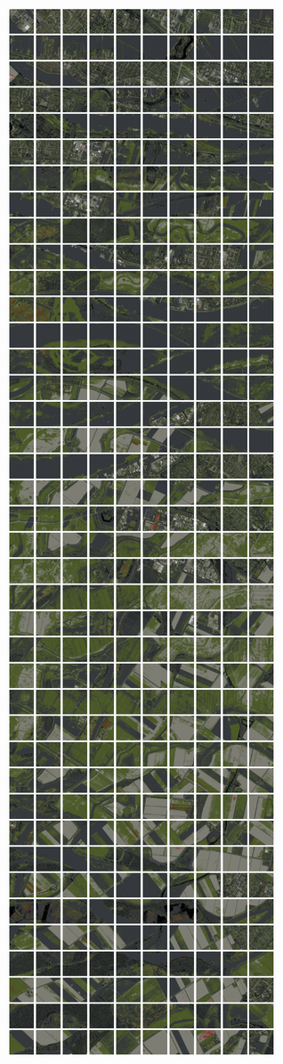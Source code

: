 <html>
<div>
<img src="https://github.com/HakkaTjakka/NL_TILE_MAP/blob/main/18/613/-1041/r.6130.-10410.png" height="44" width="44">
<img src="https://github.com/HakkaTjakka/NL_TILE_MAP/blob/main/18/613/-1041/r.6131.-10410.png" height="44" width="44">
<img src="https://github.com/HakkaTjakka/NL_TILE_MAP/blob/main/18/613/-1041/r.6132.-10410.png" height="44" width="44">
<img src="https://github.com/HakkaTjakka/NL_TILE_MAP/blob/main/18/613/-1041/r.6133.-10410.png" height="44" width="44">
<img src="https://github.com/HakkaTjakka/NL_TILE_MAP/blob/main/18/613/-1041/r.6134.-10410.png" height="44" width="44">
<img src="https://github.com/HakkaTjakka/NL_TILE_MAP/blob/main/18/613/-1041/r.6135.-10410.png" height="44" width="44">
<img src="https://github.com/HakkaTjakka/NL_TILE_MAP/blob/main/18/613/-1041/r.6136.-10410.png" height="44" width="44">
<img src="https://github.com/HakkaTjakka/NL_TILE_MAP/blob/main/18/613/-1041/r.6137.-10410.png" height="44" width="44">
<img src="https://github.com/HakkaTjakka/NL_TILE_MAP/blob/main/18/613/-1041/r.6138.-10410.png" height="44" width="44">
<img src="https://github.com/HakkaTjakka/NL_TILE_MAP/blob/main/18/613/-1041/r.6139.-10410.png" height="44" width="44">
<img src="https://github.com/HakkaTjakka/NL_TILE_MAP/blob/main/18/614/-1041/r.6140.-10410.png" height="44" width="44">
<img src="https://github.com/HakkaTjakka/NL_TILE_MAP/blob/main/18/614/-1041/r.6141.-10410.png" height="44" width="44">
<img src="https://github.com/HakkaTjakka/NL_TILE_MAP/blob/main/18/614/-1041/r.6142.-10410.png" height="44" width="44">
<img src="https://github.com/HakkaTjakka/NL_TILE_MAP/blob/main/18/614/-1041/r.6143.-10410.png" height="44" width="44">
<img src="https://github.com/HakkaTjakka/NL_TILE_MAP/blob/main/18/614/-1041/r.6144.-10410.png" height="44" width="44">
<img src="https://github.com/HakkaTjakka/NL_TILE_MAP/blob/main/18/614/-1041/r.6145.-10410.png" height="44" width="44">
<img src="https://github.com/HakkaTjakka/NL_TILE_MAP/blob/main/18/614/-1041/r.6146.-10410.png" height="44" width="44">
<img src="https://github.com/HakkaTjakka/NL_TILE_MAP/blob/main/18/614/-1041/r.6147.-10410.png" height="44" width="44">
<img src="https://github.com/HakkaTjakka/NL_TILE_MAP/blob/main/18/614/-1041/r.6148.-10410.png" height="44" width="44">
<img src="https://github.com/HakkaTjakka/NL_TILE_MAP/blob/main/18/614/-1041/r.6149.-10410.png" height="44" width="44">
<br>
<img src="https://github.com/HakkaTjakka/NL_TILE_MAP/blob/main/18/613/-1041/r.6130.-10409.png" height="44" width="44">
<img src="https://github.com/HakkaTjakka/NL_TILE_MAP/blob/main/18/613/-1041/r.6131.-10409.png" height="44" width="44">
<img src="https://github.com/HakkaTjakka/NL_TILE_MAP/blob/main/18/613/-1041/r.6132.-10409.png" height="44" width="44">
<img src="https://github.com/HakkaTjakka/NL_TILE_MAP/blob/main/18/613/-1041/r.6133.-10409.png" height="44" width="44">
<img src="https://github.com/HakkaTjakka/NL_TILE_MAP/blob/main/18/613/-1041/r.6134.-10409.png" height="44" width="44">
<img src="https://github.com/HakkaTjakka/NL_TILE_MAP/blob/main/18/613/-1041/r.6135.-10409.png" height="44" width="44">
<img src="https://github.com/HakkaTjakka/NL_TILE_MAP/blob/main/18/613/-1041/r.6136.-10409.png" height="44" width="44">
<img src="https://github.com/HakkaTjakka/NL_TILE_MAP/blob/main/18/613/-1041/r.6137.-10409.png" height="44" width="44">
<img src="https://github.com/HakkaTjakka/NL_TILE_MAP/blob/main/18/613/-1041/r.6138.-10409.png" height="44" width="44">
<img src="https://github.com/HakkaTjakka/NL_TILE_MAP/blob/main/18/613/-1041/r.6139.-10409.png" height="44" width="44">
<img src="https://github.com/HakkaTjakka/NL_TILE_MAP/blob/main/18/614/-1041/r.6140.-10409.png" height="44" width="44">
<img src="https://github.com/HakkaTjakka/NL_TILE_MAP/blob/main/18/614/-1041/r.6141.-10409.png" height="44" width="44">
<img src="https://github.com/HakkaTjakka/NL_TILE_MAP/blob/main/18/614/-1041/r.6142.-10409.png" height="44" width="44">
<img src="https://github.com/HakkaTjakka/NL_TILE_MAP/blob/main/18/614/-1041/r.6143.-10409.png" height="44" width="44">
<img src="https://github.com/HakkaTjakka/NL_TILE_MAP/blob/main/18/614/-1041/r.6144.-10409.png" height="44" width="44">
<img src="https://github.com/HakkaTjakka/NL_TILE_MAP/blob/main/18/614/-1041/r.6145.-10409.png" height="44" width="44">
<img src="https://github.com/HakkaTjakka/NL_TILE_MAP/blob/main/18/614/-1041/r.6146.-10409.png" height="44" width="44">
<img src="https://github.com/HakkaTjakka/NL_TILE_MAP/blob/main/18/614/-1041/r.6147.-10409.png" height="44" width="44">
<img src="https://github.com/HakkaTjakka/NL_TILE_MAP/blob/main/18/614/-1041/r.6148.-10409.png" height="44" width="44">
<img src="https://github.com/HakkaTjakka/NL_TILE_MAP/blob/main/18/614/-1041/r.6149.-10409.png" height="44" width="44">
<br>
<img src="https://github.com/HakkaTjakka/NL_TILE_MAP/blob/main/18/613/-1041/r.6130.-10408.png" height="44" width="44">
<img src="https://github.com/HakkaTjakka/NL_TILE_MAP/blob/main/18/613/-1041/r.6131.-10408.png" height="44" width="44">
<img src="https://github.com/HakkaTjakka/NL_TILE_MAP/blob/main/18/613/-1041/r.6132.-10408.png" height="44" width="44">
<img src="https://github.com/HakkaTjakka/NL_TILE_MAP/blob/main/18/613/-1041/r.6133.-10408.png" height="44" width="44">
<img src="https://github.com/HakkaTjakka/NL_TILE_MAP/blob/main/18/613/-1041/r.6134.-10408.png" height="44" width="44">
<img src="https://github.com/HakkaTjakka/NL_TILE_MAP/blob/main/18/613/-1041/r.6135.-10408.png" height="44" width="44">
<img src="https://github.com/HakkaTjakka/NL_TILE_MAP/blob/main/18/613/-1041/r.6136.-10408.png" height="44" width="44">
<img src="https://github.com/HakkaTjakka/NL_TILE_MAP/blob/main/18/613/-1041/r.6137.-10408.png" height="44" width="44">
<img src="https://github.com/HakkaTjakka/NL_TILE_MAP/blob/main/18/613/-1041/r.6138.-10408.png" height="44" width="44">
<img src="https://github.com/HakkaTjakka/NL_TILE_MAP/blob/main/18/613/-1041/r.6139.-10408.png" height="44" width="44">
<img src="https://github.com/HakkaTjakka/NL_TILE_MAP/blob/main/18/614/-1041/r.6140.-10408.png" height="44" width="44">
<img src="https://github.com/HakkaTjakka/NL_TILE_MAP/blob/main/18/614/-1041/r.6141.-10408.png" height="44" width="44">
<img src="https://github.com/HakkaTjakka/NL_TILE_MAP/blob/main/18/614/-1041/r.6142.-10408.png" height="44" width="44">
<img src="https://github.com/HakkaTjakka/NL_TILE_MAP/blob/main/18/614/-1041/r.6143.-10408.png" height="44" width="44">
<img src="https://github.com/HakkaTjakka/NL_TILE_MAP/blob/main/18/614/-1041/r.6144.-10408.png" height="44" width="44">
<img src="https://github.com/HakkaTjakka/NL_TILE_MAP/blob/main/18/614/-1041/r.6145.-10408.png" height="44" width="44">
<img src="https://github.com/HakkaTjakka/NL_TILE_MAP/blob/main/18/614/-1041/r.6146.-10408.png" height="44" width="44">
<img src="https://github.com/HakkaTjakka/NL_TILE_MAP/blob/main/18/614/-1041/r.6147.-10408.png" height="44" width="44">
<img src="https://github.com/HakkaTjakka/NL_TILE_MAP/blob/main/18/614/-1041/r.6148.-10408.png" height="44" width="44">
<img src="https://github.com/HakkaTjakka/NL_TILE_MAP/blob/main/18/614/-1041/r.6149.-10408.png" height="44" width="44">
<br>
<img src="https://github.com/HakkaTjakka/NL_TILE_MAP/blob/main/18/613/-1041/r.6130.-10407.png" height="44" width="44">
<img src="https://github.com/HakkaTjakka/NL_TILE_MAP/blob/main/18/613/-1041/r.6131.-10407.png" height="44" width="44">
<img src="https://github.com/HakkaTjakka/NL_TILE_MAP/blob/main/18/613/-1041/r.6132.-10407.png" height="44" width="44">
<img src="https://github.com/HakkaTjakka/NL_TILE_MAP/blob/main/18/613/-1041/r.6133.-10407.png" height="44" width="44">
<img src="https://github.com/HakkaTjakka/NL_TILE_MAP/blob/main/18/613/-1041/r.6134.-10407.png" height="44" width="44">
<img src="https://github.com/HakkaTjakka/NL_TILE_MAP/blob/main/18/613/-1041/r.6135.-10407.png" height="44" width="44">
<img src="https://github.com/HakkaTjakka/NL_TILE_MAP/blob/main/18/613/-1041/r.6136.-10407.png" height="44" width="44">
<img src="https://github.com/HakkaTjakka/NL_TILE_MAP/blob/main/18/613/-1041/r.6137.-10407.png" height="44" width="44">
<img src="https://github.com/HakkaTjakka/NL_TILE_MAP/blob/main/18/613/-1041/r.6138.-10407.png" height="44" width="44">
<img src="https://github.com/HakkaTjakka/NL_TILE_MAP/blob/main/18/613/-1041/r.6139.-10407.png" height="44" width="44">
<img src="https://github.com/HakkaTjakka/NL_TILE_MAP/blob/main/18/614/-1041/r.6140.-10407.png" height="44" width="44">
<img src="https://github.com/HakkaTjakka/NL_TILE_MAP/blob/main/18/614/-1041/r.6141.-10407.png" height="44" width="44">
<img src="https://github.com/HakkaTjakka/NL_TILE_MAP/blob/main/18/614/-1041/r.6142.-10407.png" height="44" width="44">
<img src="https://github.com/HakkaTjakka/NL_TILE_MAP/blob/main/18/614/-1041/r.6143.-10407.png" height="44" width="44">
<img src="https://github.com/HakkaTjakka/NL_TILE_MAP/blob/main/18/614/-1041/r.6144.-10407.png" height="44" width="44">
<img src="https://github.com/HakkaTjakka/NL_TILE_MAP/blob/main/18/614/-1041/r.6145.-10407.png" height="44" width="44">
<img src="https://github.com/HakkaTjakka/NL_TILE_MAP/blob/main/18/614/-1041/r.6146.-10407.png" height="44" width="44">
<img src="https://github.com/HakkaTjakka/NL_TILE_MAP/blob/main/18/614/-1041/r.6147.-10407.png" height="44" width="44">
<img src="https://github.com/HakkaTjakka/NL_TILE_MAP/blob/main/18/614/-1041/r.6148.-10407.png" height="44" width="44">
<img src="https://github.com/HakkaTjakka/NL_TILE_MAP/blob/main/18/614/-1041/r.6149.-10407.png" height="44" width="44">
<br>
<img src="https://github.com/HakkaTjakka/NL_TILE_MAP/blob/main/18/613/-1041/r.6130.-10406.png" height="44" width="44">
<img src="https://github.com/HakkaTjakka/NL_TILE_MAP/blob/main/18/613/-1041/r.6131.-10406.png" height="44" width="44">
<img src="https://github.com/HakkaTjakka/NL_TILE_MAP/blob/main/18/613/-1041/r.6132.-10406.png" height="44" width="44">
<img src="https://github.com/HakkaTjakka/NL_TILE_MAP/blob/main/18/613/-1041/r.6133.-10406.png" height="44" width="44">
<img src="https://github.com/HakkaTjakka/NL_TILE_MAP/blob/main/18/613/-1041/r.6134.-10406.png" height="44" width="44">
<img src="https://github.com/HakkaTjakka/NL_TILE_MAP/blob/main/18/613/-1041/r.6135.-10406.png" height="44" width="44">
<img src="https://github.com/HakkaTjakka/NL_TILE_MAP/blob/main/18/613/-1041/r.6136.-10406.png" height="44" width="44">
<img src="https://github.com/HakkaTjakka/NL_TILE_MAP/blob/main/18/613/-1041/r.6137.-10406.png" height="44" width="44">
<img src="https://github.com/HakkaTjakka/NL_TILE_MAP/blob/main/18/613/-1041/r.6138.-10406.png" height="44" width="44">
<img src="https://github.com/HakkaTjakka/NL_TILE_MAP/blob/main/18/613/-1041/r.6139.-10406.png" height="44" width="44">
<img src="https://github.com/HakkaTjakka/NL_TILE_MAP/blob/main/18/614/-1041/r.6140.-10406.png" height="44" width="44">
<img src="https://github.com/HakkaTjakka/NL_TILE_MAP/blob/main/18/614/-1041/r.6141.-10406.png" height="44" width="44">
<img src="https://github.com/HakkaTjakka/NL_TILE_MAP/blob/main/18/614/-1041/r.6142.-10406.png" height="44" width="44">
<img src="https://github.com/HakkaTjakka/NL_TILE_MAP/blob/main/18/614/-1041/r.6143.-10406.png" height="44" width="44">
<img src="https://github.com/HakkaTjakka/NL_TILE_MAP/blob/main/18/614/-1041/r.6144.-10406.png" height="44" width="44">
<img src="https://github.com/HakkaTjakka/NL_TILE_MAP/blob/main/18/614/-1041/r.6145.-10406.png" height="44" width="44">
<img src="https://github.com/HakkaTjakka/NL_TILE_MAP/blob/main/18/614/-1041/r.6146.-10406.png" height="44" width="44">
<img src="https://github.com/HakkaTjakka/NL_TILE_MAP/blob/main/18/614/-1041/r.6147.-10406.png" height="44" width="44">
<img src="https://github.com/HakkaTjakka/NL_TILE_MAP/blob/main/18/614/-1041/r.6148.-10406.png" height="44" width="44">
<img src="https://github.com/HakkaTjakka/NL_TILE_MAP/blob/main/18/614/-1041/r.6149.-10406.png" height="44" width="44">
<br>
<img src="https://github.com/HakkaTjakka/NL_TILE_MAP/blob/main/18/613/-1041/r.6130.-10405.png" height="44" width="44">
<img src="https://github.com/HakkaTjakka/NL_TILE_MAP/blob/main/18/613/-1041/r.6131.-10405.png" height="44" width="44">
<img src="https://github.com/HakkaTjakka/NL_TILE_MAP/blob/main/18/613/-1041/r.6132.-10405.png" height="44" width="44">
<img src="https://github.com/HakkaTjakka/NL_TILE_MAP/blob/main/18/613/-1041/r.6133.-10405.png" height="44" width="44">
<img src="https://github.com/HakkaTjakka/NL_TILE_MAP/blob/main/18/613/-1041/r.6134.-10405.png" height="44" width="44">
<img src="https://github.com/HakkaTjakka/NL_TILE_MAP/blob/main/18/613/-1041/r.6135.-10405.png" height="44" width="44">
<img src="https://github.com/HakkaTjakka/NL_TILE_MAP/blob/main/18/613/-1041/r.6136.-10405.png" height="44" width="44">
<img src="https://github.com/HakkaTjakka/NL_TILE_MAP/blob/main/18/613/-1041/r.6137.-10405.png" height="44" width="44">
<img src="https://github.com/HakkaTjakka/NL_TILE_MAP/blob/main/18/613/-1041/r.6138.-10405.png" height="44" width="44">
<img src="https://github.com/HakkaTjakka/NL_TILE_MAP/blob/main/18/613/-1041/r.6139.-10405.png" height="44" width="44">
<img src="https://github.com/HakkaTjakka/NL_TILE_MAP/blob/main/18/614/-1041/r.6140.-10405.png" height="44" width="44">
<img src="https://github.com/HakkaTjakka/NL_TILE_MAP/blob/main/18/614/-1041/r.6141.-10405.png" height="44" width="44">
<img src="https://github.com/HakkaTjakka/NL_TILE_MAP/blob/main/18/614/-1041/r.6142.-10405.png" height="44" width="44">
<img src="https://github.com/HakkaTjakka/NL_TILE_MAP/blob/main/18/614/-1041/r.6143.-10405.png" height="44" width="44">
<img src="https://github.com/HakkaTjakka/NL_TILE_MAP/blob/main/18/614/-1041/r.6144.-10405.png" height="44" width="44">
<img src="https://github.com/HakkaTjakka/NL_TILE_MAP/blob/main/18/614/-1041/r.6145.-10405.png" height="44" width="44">
<img src="https://github.com/HakkaTjakka/NL_TILE_MAP/blob/main/18/614/-1041/r.6146.-10405.png" height="44" width="44">
<img src="https://github.com/HakkaTjakka/NL_TILE_MAP/blob/main/18/614/-1041/r.6147.-10405.png" height="44" width="44">
<img src="https://github.com/HakkaTjakka/NL_TILE_MAP/blob/main/18/614/-1041/r.6148.-10405.png" height="44" width="44">
<img src="https://github.com/HakkaTjakka/NL_TILE_MAP/blob/main/18/614/-1041/r.6149.-10405.png" height="44" width="44">
<br>
<img src="https://github.com/HakkaTjakka/NL_TILE_MAP/blob/main/18/613/-1041/r.6130.-10404.png" height="44" width="44">
<img src="https://github.com/HakkaTjakka/NL_TILE_MAP/blob/main/18/613/-1041/r.6131.-10404.png" height="44" width="44">
<img src="https://github.com/HakkaTjakka/NL_TILE_MAP/blob/main/18/613/-1041/r.6132.-10404.png" height="44" width="44">
<img src="https://github.com/HakkaTjakka/NL_TILE_MAP/blob/main/18/613/-1041/r.6133.-10404.png" height="44" width="44">
<img src="https://github.com/HakkaTjakka/NL_TILE_MAP/blob/main/18/613/-1041/r.6134.-10404.png" height="44" width="44">
<img src="https://github.com/HakkaTjakka/NL_TILE_MAP/blob/main/18/613/-1041/r.6135.-10404.png" height="44" width="44">
<img src="https://github.com/HakkaTjakka/NL_TILE_MAP/blob/main/18/613/-1041/r.6136.-10404.png" height="44" width="44">
<img src="https://github.com/HakkaTjakka/NL_TILE_MAP/blob/main/18/613/-1041/r.6137.-10404.png" height="44" width="44">
<img src="https://github.com/HakkaTjakka/NL_TILE_MAP/blob/main/18/613/-1041/r.6138.-10404.png" height="44" width="44">
<img src="https://github.com/HakkaTjakka/NL_TILE_MAP/blob/main/18/613/-1041/r.6139.-10404.png" height="44" width="44">
<img src="https://github.com/HakkaTjakka/NL_TILE_MAP/blob/main/18/614/-1041/r.6140.-10404.png" height="44" width="44">
<img src="https://github.com/HakkaTjakka/NL_TILE_MAP/blob/main/18/614/-1041/r.6141.-10404.png" height="44" width="44">
<img src="https://github.com/HakkaTjakka/NL_TILE_MAP/blob/main/18/614/-1041/r.6142.-10404.png" height="44" width="44">
<img src="https://github.com/HakkaTjakka/NL_TILE_MAP/blob/main/18/614/-1041/r.6143.-10404.png" height="44" width="44">
<img src="https://github.com/HakkaTjakka/NL_TILE_MAP/blob/main/18/614/-1041/r.6144.-10404.png" height="44" width="44">
<img src="https://github.com/HakkaTjakka/NL_TILE_MAP/blob/main/18/614/-1041/r.6145.-10404.png" height="44" width="44">
<img src="https://github.com/HakkaTjakka/NL_TILE_MAP/blob/main/18/614/-1041/r.6146.-10404.png" height="44" width="44">
<img src="https://github.com/HakkaTjakka/NL_TILE_MAP/blob/main/18/614/-1041/r.6147.-10404.png" height="44" width="44">
<img src="https://github.com/HakkaTjakka/NL_TILE_MAP/blob/main/18/614/-1041/r.6148.-10404.png" height="44" width="44">
<img src="https://github.com/HakkaTjakka/NL_TILE_MAP/blob/main/18/614/-1041/r.6149.-10404.png" height="44" width="44">
<br>
<img src="https://github.com/HakkaTjakka/NL_TILE_MAP/blob/main/18/613/-1041/r.6130.-10403.png" height="44" width="44">
<img src="https://github.com/HakkaTjakka/NL_TILE_MAP/blob/main/18/613/-1041/r.6131.-10403.png" height="44" width="44">
<img src="https://github.com/HakkaTjakka/NL_TILE_MAP/blob/main/18/613/-1041/r.6132.-10403.png" height="44" width="44">
<img src="https://github.com/HakkaTjakka/NL_TILE_MAP/blob/main/18/613/-1041/r.6133.-10403.png" height="44" width="44">
<img src="https://github.com/HakkaTjakka/NL_TILE_MAP/blob/main/18/613/-1041/r.6134.-10403.png" height="44" width="44">
<img src="https://github.com/HakkaTjakka/NL_TILE_MAP/blob/main/18/613/-1041/r.6135.-10403.png" height="44" width="44">
<img src="https://github.com/HakkaTjakka/NL_TILE_MAP/blob/main/18/613/-1041/r.6136.-10403.png" height="44" width="44">
<img src="https://github.com/HakkaTjakka/NL_TILE_MAP/blob/main/18/613/-1041/r.6137.-10403.png" height="44" width="44">
<img src="https://github.com/HakkaTjakka/NL_TILE_MAP/blob/main/18/613/-1041/r.6138.-10403.png" height="44" width="44">
<img src="https://github.com/HakkaTjakka/NL_TILE_MAP/blob/main/18/613/-1041/r.6139.-10403.png" height="44" width="44">
<img src="https://github.com/HakkaTjakka/NL_TILE_MAP/blob/main/18/614/-1041/r.6140.-10403.png" height="44" width="44">
<img src="https://github.com/HakkaTjakka/NL_TILE_MAP/blob/main/18/614/-1041/r.6141.-10403.png" height="44" width="44">
<img src="https://github.com/HakkaTjakka/NL_TILE_MAP/blob/main/18/614/-1041/r.6142.-10403.png" height="44" width="44">
<img src="https://github.com/HakkaTjakka/NL_TILE_MAP/blob/main/18/614/-1041/r.6143.-10403.png" height="44" width="44">
<img src="https://github.com/HakkaTjakka/NL_TILE_MAP/blob/main/18/614/-1041/r.6144.-10403.png" height="44" width="44">
<img src="https://github.com/HakkaTjakka/NL_TILE_MAP/blob/main/18/614/-1041/r.6145.-10403.png" height="44" width="44">
<img src="https://github.com/HakkaTjakka/NL_TILE_MAP/blob/main/18/614/-1041/r.6146.-10403.png" height="44" width="44">
<img src="https://github.com/HakkaTjakka/NL_TILE_MAP/blob/main/18/614/-1041/r.6147.-10403.png" height="44" width="44">
<img src="https://github.com/HakkaTjakka/NL_TILE_MAP/blob/main/18/614/-1041/r.6148.-10403.png" height="44" width="44">
<img src="https://github.com/HakkaTjakka/NL_TILE_MAP/blob/main/18/614/-1041/r.6149.-10403.png" height="44" width="44">
<br>
<img src="https://github.com/HakkaTjakka/NL_TILE_MAP/blob/main/18/613/-1041/r.6130.-10402.png" height="44" width="44">
<img src="https://github.com/HakkaTjakka/NL_TILE_MAP/blob/main/18/613/-1041/r.6131.-10402.png" height="44" width="44">
<img src="https://github.com/HakkaTjakka/NL_TILE_MAP/blob/main/18/613/-1041/r.6132.-10402.png" height="44" width="44">
<img src="https://github.com/HakkaTjakka/NL_TILE_MAP/blob/main/18/613/-1041/r.6133.-10402.png" height="44" width="44">
<img src="https://github.com/HakkaTjakka/NL_TILE_MAP/blob/main/18/613/-1041/r.6134.-10402.png" height="44" width="44">
<img src="https://github.com/HakkaTjakka/NL_TILE_MAP/blob/main/18/613/-1041/r.6135.-10402.png" height="44" width="44">
<img src="https://github.com/HakkaTjakka/NL_TILE_MAP/blob/main/18/613/-1041/r.6136.-10402.png" height="44" width="44">
<img src="https://github.com/HakkaTjakka/NL_TILE_MAP/blob/main/18/613/-1041/r.6137.-10402.png" height="44" width="44">
<img src="https://github.com/HakkaTjakka/NL_TILE_MAP/blob/main/18/613/-1041/r.6138.-10402.png" height="44" width="44">
<img src="https://github.com/HakkaTjakka/NL_TILE_MAP/blob/main/18/613/-1041/r.6139.-10402.png" height="44" width="44">
<img src="https://github.com/HakkaTjakka/NL_TILE_MAP/blob/main/18/614/-1041/r.6140.-10402.png" height="44" width="44">
<img src="https://github.com/HakkaTjakka/NL_TILE_MAP/blob/main/18/614/-1041/r.6141.-10402.png" height="44" width="44">
<img src="https://github.com/HakkaTjakka/NL_TILE_MAP/blob/main/18/614/-1041/r.6142.-10402.png" height="44" width="44">
<img src="https://github.com/HakkaTjakka/NL_TILE_MAP/blob/main/18/614/-1041/r.6143.-10402.png" height="44" width="44">
<img src="https://github.com/HakkaTjakka/NL_TILE_MAP/blob/main/18/614/-1041/r.6144.-10402.png" height="44" width="44">
<img src="https://github.com/HakkaTjakka/NL_TILE_MAP/blob/main/18/614/-1041/r.6145.-10402.png" height="44" width="44">
<img src="https://github.com/HakkaTjakka/NL_TILE_MAP/blob/main/18/614/-1041/r.6146.-10402.png" height="44" width="44">
<img src="https://github.com/HakkaTjakka/NL_TILE_MAP/blob/main/18/614/-1041/r.6147.-10402.png" height="44" width="44">
<img src="https://github.com/HakkaTjakka/NL_TILE_MAP/blob/main/18/614/-1041/r.6148.-10402.png" height="44" width="44">
<img src="https://github.com/HakkaTjakka/NL_TILE_MAP/blob/main/18/614/-1041/r.6149.-10402.png" height="44" width="44">
<br>
<img src="https://github.com/HakkaTjakka/NL_TILE_MAP/blob/main/18/613/-1041/r.6130.-10401.png" height="44" width="44">
<img src="https://github.com/HakkaTjakka/NL_TILE_MAP/blob/main/18/613/-1041/r.6131.-10401.png" height="44" width="44">
<img src="https://github.com/HakkaTjakka/NL_TILE_MAP/blob/main/18/613/-1041/r.6132.-10401.png" height="44" width="44">
<img src="https://github.com/HakkaTjakka/NL_TILE_MAP/blob/main/18/613/-1041/r.6133.-10401.png" height="44" width="44">
<img src="https://github.com/HakkaTjakka/NL_TILE_MAP/blob/main/18/613/-1041/r.6134.-10401.png" height="44" width="44">
<img src="https://github.com/HakkaTjakka/NL_TILE_MAP/blob/main/18/613/-1041/r.6135.-10401.png" height="44" width="44">
<img src="https://github.com/HakkaTjakka/NL_TILE_MAP/blob/main/18/613/-1041/r.6136.-10401.png" height="44" width="44">
<img src="https://github.com/HakkaTjakka/NL_TILE_MAP/blob/main/18/613/-1041/r.6137.-10401.png" height="44" width="44">
<img src="https://github.com/HakkaTjakka/NL_TILE_MAP/blob/main/18/613/-1041/r.6138.-10401.png" height="44" width="44">
<img src="https://github.com/HakkaTjakka/NL_TILE_MAP/blob/main/18/613/-1041/r.6139.-10401.png" height="44" width="44">
<img src="https://github.com/HakkaTjakka/NL_TILE_MAP/blob/main/18/614/-1041/r.6140.-10401.png" height="44" width="44">
<img src="https://github.com/HakkaTjakka/NL_TILE_MAP/blob/main/18/614/-1041/r.6141.-10401.png" height="44" width="44">
<img src="https://github.com/HakkaTjakka/NL_TILE_MAP/blob/main/18/614/-1041/r.6142.-10401.png" height="44" width="44">
<img src="https://github.com/HakkaTjakka/NL_TILE_MAP/blob/main/18/614/-1041/r.6143.-10401.png" height="44" width="44">
<img src="https://github.com/HakkaTjakka/NL_TILE_MAP/blob/main/18/614/-1041/r.6144.-10401.png" height="44" width="44">
<img src="https://github.com/HakkaTjakka/NL_TILE_MAP/blob/main/18/614/-1041/r.6145.-10401.png" height="44" width="44">
<img src="https://github.com/HakkaTjakka/NL_TILE_MAP/blob/main/18/614/-1041/r.6146.-10401.png" height="44" width="44">
<img src="https://github.com/HakkaTjakka/NL_TILE_MAP/blob/main/18/614/-1041/r.6147.-10401.png" height="44" width="44">
<img src="https://github.com/HakkaTjakka/NL_TILE_MAP/blob/main/18/614/-1041/r.6148.-10401.png" height="44" width="44">
<img src="https://github.com/HakkaTjakka/NL_TILE_MAP/blob/main/18/614/-1041/r.6149.-10401.png" height="44" width="44">
<br>
<img src="https://github.com/HakkaTjakka/NL_TILE_MAP/blob/main/18/613/-1040/r.6130.-10400.png" height="44" width="44">
<img src="https://github.com/HakkaTjakka/NL_TILE_MAP/blob/main/18/613/-1040/r.6131.-10400.png" height="44" width="44">
<img src="https://github.com/HakkaTjakka/NL_TILE_MAP/blob/main/18/613/-1040/r.6132.-10400.png" height="44" width="44">
<img src="https://github.com/HakkaTjakka/NL_TILE_MAP/blob/main/18/613/-1040/r.6133.-10400.png" height="44" width="44">
<img src="https://github.com/HakkaTjakka/NL_TILE_MAP/blob/main/18/613/-1040/r.6134.-10400.png" height="44" width="44">
<img src="https://github.com/HakkaTjakka/NL_TILE_MAP/blob/main/18/613/-1040/r.6135.-10400.png" height="44" width="44">
<img src="https://github.com/HakkaTjakka/NL_TILE_MAP/blob/main/18/613/-1040/r.6136.-10400.png" height="44" width="44">
<img src="https://github.com/HakkaTjakka/NL_TILE_MAP/blob/main/18/613/-1040/r.6137.-10400.png" height="44" width="44">
<img src="https://github.com/HakkaTjakka/NL_TILE_MAP/blob/main/18/613/-1040/r.6138.-10400.png" height="44" width="44">
<img src="https://github.com/HakkaTjakka/NL_TILE_MAP/blob/main/18/613/-1040/r.6139.-10400.png" height="44" width="44">
<img src="https://github.com/HakkaTjakka/NL_TILE_MAP/blob/main/18/614/-1040/r.6140.-10400.png" height="44" width="44">
<img src="https://github.com/HakkaTjakka/NL_TILE_MAP/blob/main/18/614/-1040/r.6141.-10400.png" height="44" width="44">
<img src="https://github.com/HakkaTjakka/NL_TILE_MAP/blob/main/18/614/-1040/r.6142.-10400.png" height="44" width="44">
<img src="https://github.com/HakkaTjakka/NL_TILE_MAP/blob/main/18/614/-1040/r.6143.-10400.png" height="44" width="44">
<img src="https://github.com/HakkaTjakka/NL_TILE_MAP/blob/main/18/614/-1040/r.6144.-10400.png" height="44" width="44">
<img src="https://github.com/HakkaTjakka/NL_TILE_MAP/blob/main/18/614/-1040/r.6145.-10400.png" height="44" width="44">
<img src="https://github.com/HakkaTjakka/NL_TILE_MAP/blob/main/18/614/-1040/r.6146.-10400.png" height="44" width="44">
<img src="https://github.com/HakkaTjakka/NL_TILE_MAP/blob/main/18/614/-1040/r.6147.-10400.png" height="44" width="44">
<img src="https://github.com/HakkaTjakka/NL_TILE_MAP/blob/main/18/614/-1040/r.6148.-10400.png" height="44" width="44">
<img src="https://github.com/HakkaTjakka/NL_TILE_MAP/blob/main/18/614/-1040/r.6149.-10400.png" height="44" width="44">
<br>
<img src="https://github.com/HakkaTjakka/NL_TILE_MAP/blob/main/18/613/-1040/r.6130.-10399.png" height="44" width="44">
<img src="https://github.com/HakkaTjakka/NL_TILE_MAP/blob/main/18/613/-1040/r.6131.-10399.png" height="44" width="44">
<img src="https://github.com/HakkaTjakka/NL_TILE_MAP/blob/main/18/613/-1040/r.6132.-10399.png" height="44" width="44">
<img src="https://github.com/HakkaTjakka/NL_TILE_MAP/blob/main/18/613/-1040/r.6133.-10399.png" height="44" width="44">
<img src="https://github.com/HakkaTjakka/NL_TILE_MAP/blob/main/18/613/-1040/r.6134.-10399.png" height="44" width="44">
<img src="https://github.com/HakkaTjakka/NL_TILE_MAP/blob/main/18/613/-1040/r.6135.-10399.png" height="44" width="44">
<img src="https://github.com/HakkaTjakka/NL_TILE_MAP/blob/main/18/613/-1040/r.6136.-10399.png" height="44" width="44">
<img src="https://github.com/HakkaTjakka/NL_TILE_MAP/blob/main/18/613/-1040/r.6137.-10399.png" height="44" width="44">
<img src="https://github.com/HakkaTjakka/NL_TILE_MAP/blob/main/18/613/-1040/r.6138.-10399.png" height="44" width="44">
<img src="https://github.com/HakkaTjakka/NL_TILE_MAP/blob/main/18/613/-1040/r.6139.-10399.png" height="44" width="44">
<img src="https://github.com/HakkaTjakka/NL_TILE_MAP/blob/main/18/614/-1040/r.6140.-10399.png" height="44" width="44">
<img src="https://github.com/HakkaTjakka/NL_TILE_MAP/blob/main/18/614/-1040/r.6141.-10399.png" height="44" width="44">
<img src="https://github.com/HakkaTjakka/NL_TILE_MAP/blob/main/18/614/-1040/r.6142.-10399.png" height="44" width="44">
<img src="https://github.com/HakkaTjakka/NL_TILE_MAP/blob/main/18/614/-1040/r.6143.-10399.png" height="44" width="44">
<img src="https://github.com/HakkaTjakka/NL_TILE_MAP/blob/main/18/614/-1040/r.6144.-10399.png" height="44" width="44">
<img src="https://github.com/HakkaTjakka/NL_TILE_MAP/blob/main/18/614/-1040/r.6145.-10399.png" height="44" width="44">
<img src="https://github.com/HakkaTjakka/NL_TILE_MAP/blob/main/18/614/-1040/r.6146.-10399.png" height="44" width="44">
<img src="https://github.com/HakkaTjakka/NL_TILE_MAP/blob/main/18/614/-1040/r.6147.-10399.png" height="44" width="44">
<img src="https://github.com/HakkaTjakka/NL_TILE_MAP/blob/main/18/614/-1040/r.6148.-10399.png" height="44" width="44">
<img src="https://github.com/HakkaTjakka/NL_TILE_MAP/blob/main/18/614/-1040/r.6149.-10399.png" height="44" width="44">
<br>
<img src="https://github.com/HakkaTjakka/NL_TILE_MAP/blob/main/18/613/-1040/r.6130.-10398.png" height="44" width="44">
<img src="https://github.com/HakkaTjakka/NL_TILE_MAP/blob/main/18/613/-1040/r.6131.-10398.png" height="44" width="44">
<img src="https://github.com/HakkaTjakka/NL_TILE_MAP/blob/main/18/613/-1040/r.6132.-10398.png" height="44" width="44">
<img src="https://github.com/HakkaTjakka/NL_TILE_MAP/blob/main/18/613/-1040/r.6133.-10398.png" height="44" width="44">
<img src="https://github.com/HakkaTjakka/NL_TILE_MAP/blob/main/18/613/-1040/r.6134.-10398.png" height="44" width="44">
<img src="https://github.com/HakkaTjakka/NL_TILE_MAP/blob/main/18/613/-1040/r.6135.-10398.png" height="44" width="44">
<img src="https://github.com/HakkaTjakka/NL_TILE_MAP/blob/main/18/613/-1040/r.6136.-10398.png" height="44" width="44">
<img src="https://github.com/HakkaTjakka/NL_TILE_MAP/blob/main/18/613/-1040/r.6137.-10398.png" height="44" width="44">
<img src="https://github.com/HakkaTjakka/NL_TILE_MAP/blob/main/18/613/-1040/r.6138.-10398.png" height="44" width="44">
<img src="https://github.com/HakkaTjakka/NL_TILE_MAP/blob/main/18/613/-1040/r.6139.-10398.png" height="44" width="44">
<img src="https://github.com/HakkaTjakka/NL_TILE_MAP/blob/main/18/614/-1040/r.6140.-10398.png" height="44" width="44">
<img src="https://github.com/HakkaTjakka/NL_TILE_MAP/blob/main/18/614/-1040/r.6141.-10398.png" height="44" width="44">
<img src="https://github.com/HakkaTjakka/NL_TILE_MAP/blob/main/18/614/-1040/r.6142.-10398.png" height="44" width="44">
<img src="https://github.com/HakkaTjakka/NL_TILE_MAP/blob/main/18/614/-1040/r.6143.-10398.png" height="44" width="44">
<img src="https://github.com/HakkaTjakka/NL_TILE_MAP/blob/main/18/614/-1040/r.6144.-10398.png" height="44" width="44">
<img src="https://github.com/HakkaTjakka/NL_TILE_MAP/blob/main/18/614/-1040/r.6145.-10398.png" height="44" width="44">
<img src="https://github.com/HakkaTjakka/NL_TILE_MAP/blob/main/18/614/-1040/r.6146.-10398.png" height="44" width="44">
<img src="https://github.com/HakkaTjakka/NL_TILE_MAP/blob/main/18/614/-1040/r.6147.-10398.png" height="44" width="44">
<img src="https://github.com/HakkaTjakka/NL_TILE_MAP/blob/main/18/614/-1040/r.6148.-10398.png" height="44" width="44">
<img src="https://github.com/HakkaTjakka/NL_TILE_MAP/blob/main/18/614/-1040/r.6149.-10398.png" height="44" width="44">
<br>
<img src="https://github.com/HakkaTjakka/NL_TILE_MAP/blob/main/18/613/-1040/r.6130.-10397.png" height="44" width="44">
<img src="https://github.com/HakkaTjakka/NL_TILE_MAP/blob/main/18/613/-1040/r.6131.-10397.png" height="44" width="44">
<img src="https://github.com/HakkaTjakka/NL_TILE_MAP/blob/main/18/613/-1040/r.6132.-10397.png" height="44" width="44">
<img src="https://github.com/HakkaTjakka/NL_TILE_MAP/blob/main/18/613/-1040/r.6133.-10397.png" height="44" width="44">
<img src="https://github.com/HakkaTjakka/NL_TILE_MAP/blob/main/18/613/-1040/r.6134.-10397.png" height="44" width="44">
<img src="https://github.com/HakkaTjakka/NL_TILE_MAP/blob/main/18/613/-1040/r.6135.-10397.png" height="44" width="44">
<img src="https://github.com/HakkaTjakka/NL_TILE_MAP/blob/main/18/613/-1040/r.6136.-10397.png" height="44" width="44">
<img src="https://github.com/HakkaTjakka/NL_TILE_MAP/blob/main/18/613/-1040/r.6137.-10397.png" height="44" width="44">
<img src="https://github.com/HakkaTjakka/NL_TILE_MAP/blob/main/18/613/-1040/r.6138.-10397.png" height="44" width="44">
<img src="https://github.com/HakkaTjakka/NL_TILE_MAP/blob/main/18/613/-1040/r.6139.-10397.png" height="44" width="44">
<img src="https://github.com/HakkaTjakka/NL_TILE_MAP/blob/main/18/614/-1040/r.6140.-10397.png" height="44" width="44">
<img src="https://github.com/HakkaTjakka/NL_TILE_MAP/blob/main/18/614/-1040/r.6141.-10397.png" height="44" width="44">
<img src="https://github.com/HakkaTjakka/NL_TILE_MAP/blob/main/18/614/-1040/r.6142.-10397.png" height="44" width="44">
<img src="https://github.com/HakkaTjakka/NL_TILE_MAP/blob/main/18/614/-1040/r.6143.-10397.png" height="44" width="44">
<img src="https://github.com/HakkaTjakka/NL_TILE_MAP/blob/main/18/614/-1040/r.6144.-10397.png" height="44" width="44">
<img src="https://github.com/HakkaTjakka/NL_TILE_MAP/blob/main/18/614/-1040/r.6145.-10397.png" height="44" width="44">
<img src="https://github.com/HakkaTjakka/NL_TILE_MAP/blob/main/18/614/-1040/r.6146.-10397.png" height="44" width="44">
<img src="https://github.com/HakkaTjakka/NL_TILE_MAP/blob/main/18/614/-1040/r.6147.-10397.png" height="44" width="44">
<img src="https://github.com/HakkaTjakka/NL_TILE_MAP/blob/main/18/614/-1040/r.6148.-10397.png" height="44" width="44">
<img src="https://github.com/HakkaTjakka/NL_TILE_MAP/blob/main/18/614/-1040/r.6149.-10397.png" height="44" width="44">
<br>
<img src="https://github.com/HakkaTjakka/NL_TILE_MAP/blob/main/18/613/-1040/r.6130.-10396.png" height="44" width="44">
<img src="https://github.com/HakkaTjakka/NL_TILE_MAP/blob/main/18/613/-1040/r.6131.-10396.png" height="44" width="44">
<img src="https://github.com/HakkaTjakka/NL_TILE_MAP/blob/main/18/613/-1040/r.6132.-10396.png" height="44" width="44">
<img src="https://github.com/HakkaTjakka/NL_TILE_MAP/blob/main/18/613/-1040/r.6133.-10396.png" height="44" width="44">
<img src="https://github.com/HakkaTjakka/NL_TILE_MAP/blob/main/18/613/-1040/r.6134.-10396.png" height="44" width="44">
<img src="https://github.com/HakkaTjakka/NL_TILE_MAP/blob/main/18/613/-1040/r.6135.-10396.png" height="44" width="44">
<img src="https://github.com/HakkaTjakka/NL_TILE_MAP/blob/main/18/613/-1040/r.6136.-10396.png" height="44" width="44">
<img src="https://github.com/HakkaTjakka/NL_TILE_MAP/blob/main/18/613/-1040/r.6137.-10396.png" height="44" width="44">
<img src="https://github.com/HakkaTjakka/NL_TILE_MAP/blob/main/18/613/-1040/r.6138.-10396.png" height="44" width="44">
<img src="https://github.com/HakkaTjakka/NL_TILE_MAP/blob/main/18/613/-1040/r.6139.-10396.png" height="44" width="44">
<img src="https://github.com/HakkaTjakka/NL_TILE_MAP/blob/main/18/614/-1040/r.6140.-10396.png" height="44" width="44">
<img src="https://github.com/HakkaTjakka/NL_TILE_MAP/blob/main/18/614/-1040/r.6141.-10396.png" height="44" width="44">
<img src="https://github.com/HakkaTjakka/NL_TILE_MAP/blob/main/18/614/-1040/r.6142.-10396.png" height="44" width="44">
<img src="https://github.com/HakkaTjakka/NL_TILE_MAP/blob/main/18/614/-1040/r.6143.-10396.png" height="44" width="44">
<img src="https://github.com/HakkaTjakka/NL_TILE_MAP/blob/main/18/614/-1040/r.6144.-10396.png" height="44" width="44">
<img src="https://github.com/HakkaTjakka/NL_TILE_MAP/blob/main/18/614/-1040/r.6145.-10396.png" height="44" width="44">
<img src="https://github.com/HakkaTjakka/NL_TILE_MAP/blob/main/18/614/-1040/r.6146.-10396.png" height="44" width="44">
<img src="https://github.com/HakkaTjakka/NL_TILE_MAP/blob/main/18/614/-1040/r.6147.-10396.png" height="44" width="44">
<img src="https://github.com/HakkaTjakka/NL_TILE_MAP/blob/main/18/614/-1040/r.6148.-10396.png" height="44" width="44">
<img src="https://github.com/HakkaTjakka/NL_TILE_MAP/blob/main/18/614/-1040/r.6149.-10396.png" height="44" width="44">
<br>
<img src="https://github.com/HakkaTjakka/NL_TILE_MAP/blob/main/18/613/-1040/r.6130.-10395.png" height="44" width="44">
<img src="https://github.com/HakkaTjakka/NL_TILE_MAP/blob/main/18/613/-1040/r.6131.-10395.png" height="44" width="44">
<img src="https://github.com/HakkaTjakka/NL_TILE_MAP/blob/main/18/613/-1040/r.6132.-10395.png" height="44" width="44">
<img src="https://github.com/HakkaTjakka/NL_TILE_MAP/blob/main/18/613/-1040/r.6133.-10395.png" height="44" width="44">
<img src="https://github.com/HakkaTjakka/NL_TILE_MAP/blob/main/18/613/-1040/r.6134.-10395.png" height="44" width="44">
<img src="https://github.com/HakkaTjakka/NL_TILE_MAP/blob/main/18/613/-1040/r.6135.-10395.png" height="44" width="44">
<img src="https://github.com/HakkaTjakka/NL_TILE_MAP/blob/main/18/613/-1040/r.6136.-10395.png" height="44" width="44">
<img src="https://github.com/HakkaTjakka/NL_TILE_MAP/blob/main/18/613/-1040/r.6137.-10395.png" height="44" width="44">
<img src="https://github.com/HakkaTjakka/NL_TILE_MAP/blob/main/18/613/-1040/r.6138.-10395.png" height="44" width="44">
<img src="https://github.com/HakkaTjakka/NL_TILE_MAP/blob/main/18/613/-1040/r.6139.-10395.png" height="44" width="44">
<img src="https://github.com/HakkaTjakka/NL_TILE_MAP/blob/main/18/614/-1040/r.6140.-10395.png" height="44" width="44">
<img src="https://github.com/HakkaTjakka/NL_TILE_MAP/blob/main/18/614/-1040/r.6141.-10395.png" height="44" width="44">
<img src="https://github.com/HakkaTjakka/NL_TILE_MAP/blob/main/18/614/-1040/r.6142.-10395.png" height="44" width="44">
<img src="https://github.com/HakkaTjakka/NL_TILE_MAP/blob/main/18/614/-1040/r.6143.-10395.png" height="44" width="44">
<img src="https://github.com/HakkaTjakka/NL_TILE_MAP/blob/main/18/614/-1040/r.6144.-10395.png" height="44" width="44">
<img src="https://github.com/HakkaTjakka/NL_TILE_MAP/blob/main/18/614/-1040/r.6145.-10395.png" height="44" width="44">
<img src="https://github.com/HakkaTjakka/NL_TILE_MAP/blob/main/18/614/-1040/r.6146.-10395.png" height="44" width="44">
<img src="https://github.com/HakkaTjakka/NL_TILE_MAP/blob/main/18/614/-1040/r.6147.-10395.png" height="44" width="44">
<img src="https://github.com/HakkaTjakka/NL_TILE_MAP/blob/main/18/614/-1040/r.6148.-10395.png" height="44" width="44">
<img src="https://github.com/HakkaTjakka/NL_TILE_MAP/blob/main/18/614/-1040/r.6149.-10395.png" height="44" width="44">
<br>
<img src="https://github.com/HakkaTjakka/NL_TILE_MAP/blob/main/18/613/-1040/r.6130.-10394.png" height="44" width="44">
<img src="https://github.com/HakkaTjakka/NL_TILE_MAP/blob/main/18/613/-1040/r.6131.-10394.png" height="44" width="44">
<img src="https://github.com/HakkaTjakka/NL_TILE_MAP/blob/main/18/613/-1040/r.6132.-10394.png" height="44" width="44">
<img src="https://github.com/HakkaTjakka/NL_TILE_MAP/blob/main/18/613/-1040/r.6133.-10394.png" height="44" width="44">
<img src="https://github.com/HakkaTjakka/NL_TILE_MAP/blob/main/18/613/-1040/r.6134.-10394.png" height="44" width="44">
<img src="https://github.com/HakkaTjakka/NL_TILE_MAP/blob/main/18/613/-1040/r.6135.-10394.png" height="44" width="44">
<img src="https://github.com/HakkaTjakka/NL_TILE_MAP/blob/main/18/613/-1040/r.6136.-10394.png" height="44" width="44">
<img src="https://github.com/HakkaTjakka/NL_TILE_MAP/blob/main/18/613/-1040/r.6137.-10394.png" height="44" width="44">
<img src="https://github.com/HakkaTjakka/NL_TILE_MAP/blob/main/18/613/-1040/r.6138.-10394.png" height="44" width="44">
<img src="https://github.com/HakkaTjakka/NL_TILE_MAP/blob/main/18/613/-1040/r.6139.-10394.png" height="44" width="44">
<img src="https://github.com/HakkaTjakka/NL_TILE_MAP/blob/main/18/614/-1040/r.6140.-10394.png" height="44" width="44">
<img src="https://github.com/HakkaTjakka/NL_TILE_MAP/blob/main/18/614/-1040/r.6141.-10394.png" height="44" width="44">
<img src="https://github.com/HakkaTjakka/NL_TILE_MAP/blob/main/18/614/-1040/r.6142.-10394.png" height="44" width="44">
<img src="https://github.com/HakkaTjakka/NL_TILE_MAP/blob/main/18/614/-1040/r.6143.-10394.png" height="44" width="44">
<img src="https://github.com/HakkaTjakka/NL_TILE_MAP/blob/main/18/614/-1040/r.6144.-10394.png" height="44" width="44">
<img src="https://github.com/HakkaTjakka/NL_TILE_MAP/blob/main/18/614/-1040/r.6145.-10394.png" height="44" width="44">
<img src="https://github.com/HakkaTjakka/NL_TILE_MAP/blob/main/18/614/-1040/r.6146.-10394.png" height="44" width="44">
<img src="https://github.com/HakkaTjakka/NL_TILE_MAP/blob/main/18/614/-1040/r.6147.-10394.png" height="44" width="44">
<img src="https://github.com/HakkaTjakka/NL_TILE_MAP/blob/main/18/614/-1040/r.6148.-10394.png" height="44" width="44">
<img src="https://github.com/HakkaTjakka/NL_TILE_MAP/blob/main/18/614/-1040/r.6149.-10394.png" height="44" width="44">
<br>
<img src="https://github.com/HakkaTjakka/NL_TILE_MAP/blob/main/18/613/-1040/r.6130.-10393.png" height="44" width="44">
<img src="https://github.com/HakkaTjakka/NL_TILE_MAP/blob/main/18/613/-1040/r.6131.-10393.png" height="44" width="44">
<img src="https://github.com/HakkaTjakka/NL_TILE_MAP/blob/main/18/613/-1040/r.6132.-10393.png" height="44" width="44">
<img src="https://github.com/HakkaTjakka/NL_TILE_MAP/blob/main/18/613/-1040/r.6133.-10393.png" height="44" width="44">
<img src="https://github.com/HakkaTjakka/NL_TILE_MAP/blob/main/18/613/-1040/r.6134.-10393.png" height="44" width="44">
<img src="https://github.com/HakkaTjakka/NL_TILE_MAP/blob/main/18/613/-1040/r.6135.-10393.png" height="44" width="44">
<img src="https://github.com/HakkaTjakka/NL_TILE_MAP/blob/main/18/613/-1040/r.6136.-10393.png" height="44" width="44">
<img src="https://github.com/HakkaTjakka/NL_TILE_MAP/blob/main/18/613/-1040/r.6137.-10393.png" height="44" width="44">
<img src="https://github.com/HakkaTjakka/NL_TILE_MAP/blob/main/18/613/-1040/r.6138.-10393.png" height="44" width="44">
<img src="https://github.com/HakkaTjakka/NL_TILE_MAP/blob/main/18/613/-1040/r.6139.-10393.png" height="44" width="44">
<img src="https://github.com/HakkaTjakka/NL_TILE_MAP/blob/main/18/614/-1040/r.6140.-10393.png" height="44" width="44">
<img src="https://github.com/HakkaTjakka/NL_TILE_MAP/blob/main/18/614/-1040/r.6141.-10393.png" height="44" width="44">
<img src="https://github.com/HakkaTjakka/NL_TILE_MAP/blob/main/18/614/-1040/r.6142.-10393.png" height="44" width="44">
<img src="https://github.com/HakkaTjakka/NL_TILE_MAP/blob/main/18/614/-1040/r.6143.-10393.png" height="44" width="44">
<img src="https://github.com/HakkaTjakka/NL_TILE_MAP/blob/main/18/614/-1040/r.6144.-10393.png" height="44" width="44">
<img src="https://github.com/HakkaTjakka/NL_TILE_MAP/blob/main/18/614/-1040/r.6145.-10393.png" height="44" width="44">
<img src="https://github.com/HakkaTjakka/NL_TILE_MAP/blob/main/18/614/-1040/r.6146.-10393.png" height="44" width="44">
<img src="https://github.com/HakkaTjakka/NL_TILE_MAP/blob/main/18/614/-1040/r.6147.-10393.png" height="44" width="44">
<img src="https://github.com/HakkaTjakka/NL_TILE_MAP/blob/main/18/614/-1040/r.6148.-10393.png" height="44" width="44">
<img src="https://github.com/HakkaTjakka/NL_TILE_MAP/blob/main/18/614/-1040/r.6149.-10393.png" height="44" width="44">
<br>
<img src="https://github.com/HakkaTjakka/NL_TILE_MAP/blob/main/18/613/-1040/r.6130.-10392.png" height="44" width="44">
<img src="https://github.com/HakkaTjakka/NL_TILE_MAP/blob/main/18/613/-1040/r.6131.-10392.png" height="44" width="44">
<img src="https://github.com/HakkaTjakka/NL_TILE_MAP/blob/main/18/613/-1040/r.6132.-10392.png" height="44" width="44">
<img src="https://github.com/HakkaTjakka/NL_TILE_MAP/blob/main/18/613/-1040/r.6133.-10392.png" height="44" width="44">
<img src="https://github.com/HakkaTjakka/NL_TILE_MAP/blob/main/18/613/-1040/r.6134.-10392.png" height="44" width="44">
<img src="https://github.com/HakkaTjakka/NL_TILE_MAP/blob/main/18/613/-1040/r.6135.-10392.png" height="44" width="44">
<img src="https://github.com/HakkaTjakka/NL_TILE_MAP/blob/main/18/613/-1040/r.6136.-10392.png" height="44" width="44">
<img src="https://github.com/HakkaTjakka/NL_TILE_MAP/blob/main/18/613/-1040/r.6137.-10392.png" height="44" width="44">
<img src="https://github.com/HakkaTjakka/NL_TILE_MAP/blob/main/18/613/-1040/r.6138.-10392.png" height="44" width="44">
<img src="https://github.com/HakkaTjakka/NL_TILE_MAP/blob/main/18/613/-1040/r.6139.-10392.png" height="44" width="44">
<img src="https://github.com/HakkaTjakka/NL_TILE_MAP/blob/main/18/614/-1040/r.6140.-10392.png" height="44" width="44">
<img src="https://github.com/HakkaTjakka/NL_TILE_MAP/blob/main/18/614/-1040/r.6141.-10392.png" height="44" width="44">
<img src="https://github.com/HakkaTjakka/NL_TILE_MAP/blob/main/18/614/-1040/r.6142.-10392.png" height="44" width="44">
<img src="https://github.com/HakkaTjakka/NL_TILE_MAP/blob/main/18/614/-1040/r.6143.-10392.png" height="44" width="44">
<img src="https://github.com/HakkaTjakka/NL_TILE_MAP/blob/main/18/614/-1040/r.6144.-10392.png" height="44" width="44">
<img src="https://github.com/HakkaTjakka/NL_TILE_MAP/blob/main/18/614/-1040/r.6145.-10392.png" height="44" width="44">
<img src="https://github.com/HakkaTjakka/NL_TILE_MAP/blob/main/18/614/-1040/r.6146.-10392.png" height="44" width="44">
<img src="https://github.com/HakkaTjakka/NL_TILE_MAP/blob/main/18/614/-1040/r.6147.-10392.png" height="44" width="44">
<img src="https://github.com/HakkaTjakka/NL_TILE_MAP/blob/main/18/614/-1040/r.6148.-10392.png" height="44" width="44">
<img src="https://github.com/HakkaTjakka/NL_TILE_MAP/blob/main/18/614/-1040/r.6149.-10392.png" height="44" width="44">
<br>
<img src="https://github.com/HakkaTjakka/NL_TILE_MAP/blob/main/18/613/-1040/r.6130.-10391.png" height="44" width="44">
<img src="https://github.com/HakkaTjakka/NL_TILE_MAP/blob/main/18/613/-1040/r.6131.-10391.png" height="44" width="44">
<img src="https://github.com/HakkaTjakka/NL_TILE_MAP/blob/main/18/613/-1040/r.6132.-10391.png" height="44" width="44">
<img src="https://github.com/HakkaTjakka/NL_TILE_MAP/blob/main/18/613/-1040/r.6133.-10391.png" height="44" width="44">
<img src="https://github.com/HakkaTjakka/NL_TILE_MAP/blob/main/18/613/-1040/r.6134.-10391.png" height="44" width="44">
<img src="https://github.com/HakkaTjakka/NL_TILE_MAP/blob/main/18/613/-1040/r.6135.-10391.png" height="44" width="44">
<img src="https://github.com/HakkaTjakka/NL_TILE_MAP/blob/main/18/613/-1040/r.6136.-10391.png" height="44" width="44">
<img src="https://github.com/HakkaTjakka/NL_TILE_MAP/blob/main/18/613/-1040/r.6137.-10391.png" height="44" width="44">
<img src="https://github.com/HakkaTjakka/NL_TILE_MAP/blob/main/18/613/-1040/r.6138.-10391.png" height="44" width="44">
<img src="https://github.com/HakkaTjakka/NL_TILE_MAP/blob/main/18/613/-1040/r.6139.-10391.png" height="44" width="44">
<img src="https://github.com/HakkaTjakka/NL_TILE_MAP/blob/main/18/614/-1040/r.6140.-10391.png" height="44" width="44">
<img src="https://github.com/HakkaTjakka/NL_TILE_MAP/blob/main/18/614/-1040/r.6141.-10391.png" height="44" width="44">
<img src="https://github.com/HakkaTjakka/NL_TILE_MAP/blob/main/18/614/-1040/r.6142.-10391.png" height="44" width="44">
<img src="https://github.com/HakkaTjakka/NL_TILE_MAP/blob/main/18/614/-1040/r.6143.-10391.png" height="44" width="44">
<img src="https://github.com/HakkaTjakka/NL_TILE_MAP/blob/main/18/614/-1040/r.6144.-10391.png" height="44" width="44">
<img src="https://github.com/HakkaTjakka/NL_TILE_MAP/blob/main/18/614/-1040/r.6145.-10391.png" height="44" width="44">
<img src="https://github.com/HakkaTjakka/NL_TILE_MAP/blob/main/18/614/-1040/r.6146.-10391.png" height="44" width="44">
<img src="https://github.com/HakkaTjakka/NL_TILE_MAP/blob/main/18/614/-1040/r.6147.-10391.png" height="44" width="44">
<img src="https://github.com/HakkaTjakka/NL_TILE_MAP/blob/main/18/614/-1040/r.6148.-10391.png" height="44" width="44">
<img src="https://github.com/HakkaTjakka/NL_TILE_MAP/blob/main/18/614/-1040/r.6149.-10391.png" height="44" width="44">
<br>
</div>
</html>
